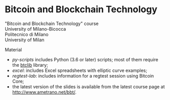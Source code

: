# Bitcoin and Blockchain Technology

"Bitcoin and Blockchain Technology" course  
University of Milano-Bicocca  
Politecnico di Milano  
University of Milan

Material
- _py-scripts_ includes Python (3.6 or later) scripts; most of them require the [btclib](https://github.com/dginst/btclib) library;
- _excel_: includes Excel spreadsheets with elliptic curve examples;
- _regtest-lab_: includes information for a regtest session using Bitcoin Core;
- the latest version of the slides is available from the latest course page at <http://www.ametrano.net/bbt/>.
